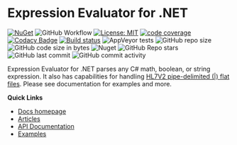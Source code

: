 # Expression Evaluator for .NET

[![NuGet](https://img.shields.io/nuget/v/ExpressionEvaluatorForDotNet.svg)](https://www.nuget.org/packages/ExpressionEvaluatorForDotNet/) ![GitHub Workflow](https://github.com/joemoceri/expression-evaluator-dotnet/actions/workflows/dotnet.yml/badge.svg) [![License: MIT](https://img.shields.io/badge/License-MIT-yellow.svg)](https://opensource.org/licenses/MIT) [![code coverage](https://codecov.io/gh/joemoceri/expression-evaluator-dotnet/branch/main/graph/badge.svg)](https://codecov.io/gh/joemoceri/expression-evaluator-dotnet) [![Codacy Badge](https://app.codacy.com/project/badge/Grade/641cf8f3592f4ac58836d8d8f1ba771d)](https://www.codacy.com/gh/joemoceri/expression-evaluator-dotnet/dashboard?utm_source=github.com&amp;utm_medium=referral&amp;utm_content=joemoceri/expression-evaluator-dotnet&amp;utm_campaign=Badge_Grade) [![Build status](https://ci.appveyor.com/api/projects/status/i2in9jjivnh3oq43?svg=true)](https://ci.appveyor.com/project/joemoceri/expression-evaluator-dotnet) ![AppVeyor tests](https://img.shields.io/appveyor/tests/joemoceri/expression-evaluator-dotnet) ![GitHub repo size](https://img.shields.io/github/repo-size/joemoceri/expression-evaluator-dotnet) ![GitHub code size in bytes](https://img.shields.io/github/languages/code-size/joemoceri/expression-evaluator-dotnet) ![Nuget](https://img.shields.io/nuget/dt/ExpressionEvaluatorForDotNet) ![GitHub Repo stars](https://img.shields.io/github/stars/joemoceri/expression-evaluator-dotnet?style=social) ![GitHub last commit](https://img.shields.io/github/last-commit/joemoceri/expression-evaluator-dotnet) ![GitHub commit activity](https://img.shields.io/github/commit-activity/m/joemoceri/expression-evaluator-dotnet) 

Expression Evaluator for .NET parses any C# math, boolean, or string expression. It also has capabilities for handling [HL7V2 pipe-delimited (|) flat files](https://en.wikipedia.org/wiki/Health_Level_Seven_International). Please see documentation for examples and more.

**Quick Links**
- [Docs homepage](https://joemoceri.github.io/expression-evaluator-dotnet/)
- [Articles](https://joemoceri.github.io/expression-evaluator-dotnet/articles/Installation.html)
- [API Documentation](https://joemoceri.github.io/expression-evaluator-dotnet/api/index.html)
- [Examples](https://joemoceri.github.io/expression-evaluator-dotnet/articles/Examples.html)
